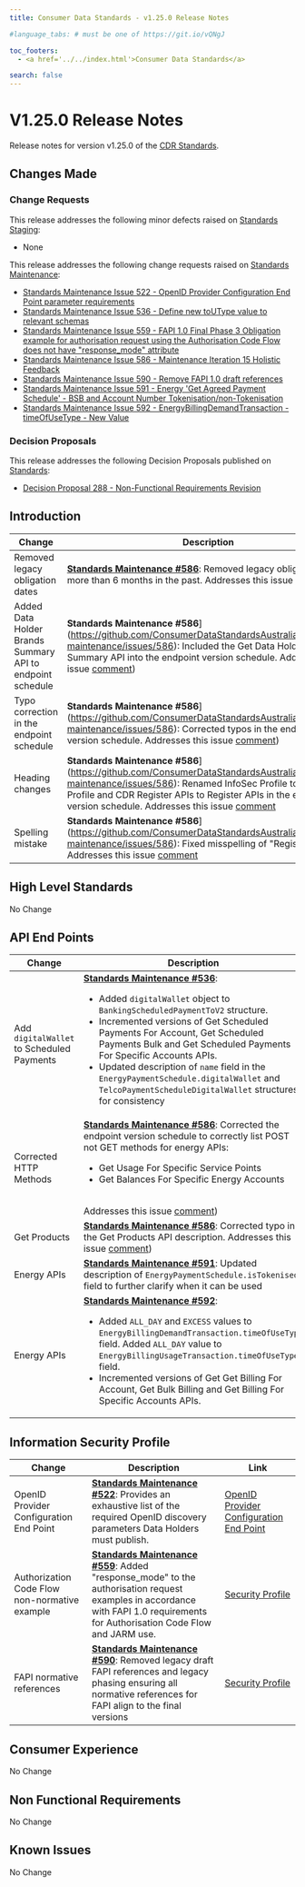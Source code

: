 ```yaml
---
title: Consumer Data Standards - v1.25.0 Release Notes

#language_tabs: # must be one of https://git.io/vQNgJ

toc_footers:
  - <a href='../../index.html'>Consumer Data Standards</a>

search: false
---
```


# V1.25.0 Release Notes
Release notes for version v1.25.0 of the [CDR Standards](../../index.html).

## Changes Made
### Change Requests

This release addresses the following minor defects raised on [Standards Staging](https://github.com/ConsumerDataStandardsAustralia/standards-staging/issues):

- None

This release addresses the following change requests raised on [Standards Maintenance](https://github.com/ConsumerDataStandardsAustralia/standards-maintenance/issues):

- [Standards Maintenance Issue 522 - OpenID Provider Configuration End Point parameter requirements](https://github.com/ConsumerDataStandardsAustralia/standards-maintenance/issues/522)
- [Standards Maintenance Issue 536 - Define new toUType value to relevant schemas](https://github.com/ConsumerDataStandardsAustralia/standards-maintenance/issues/536)
- [Standards Maintenance Issue 559 - FAPI 1.0 Final Phase 3 Obligation example for authorisation request using the Authorisation Code Flow does not have "response_mode" attribute](https://github.com/ConsumerDataStandardsAustralia/standards-maintenance/issues/559)
- [Standards Maintenance Issue 586 - Maintenance Iteration 15 Holistic Feedback](https://github.com/ConsumerDataStandardsAustralia/standards-maintenance/issues/586)
- [Standards Maintenance Issue 590 - Remove FAPI 1.0 draft references](https://github.com/ConsumerDataStandardsAustralia/standards-maintenance/issues/590)
- [Standards Maintenance Issue 591 - Energy 'Get Agreed Payment Schedule' - BSB and Account Number Tokenisation/non-Tokenisation](https://github.com/ConsumerDataStandardsAustralia/standards-maintenance/issues/591)
- [Standards Maintenance Issue 592 - EnergyBillingDemandTransaction - timeOfUseType - New Value](https://github.com/ConsumerDataStandardsAustralia/standards-maintenance/issues/592)

### Decision Proposals

This release addresses the following Decision Proposals published on [Standards](https://github.com/ConsumerDataStandardsAustralia/standards/issues):

- [Decision Proposal 288 - Non-Functional Requirements Revision](https://github.com/ConsumerDataStandardsAustralia/standards/issues/288)

## Introduction

|Change|Description|Link|
|------|-----------|----|
| Removed legacy obligation dates | [**Standards Maintenance #586**](https://github.com/ConsumerDataStandardsAustralia/standards-maintenance/issues/586): Removed legacy obligation dates more than 6 months in the past. Addresses this issue [comment](https://github.com/ConsumerDataStandardsAustralia/standards-maintenance/issues/586#issuecomment-1541298747)) | [Future Dated Obligations](../../#future-dated-obligations) |
| Added Data Holder Brands Summary API to endpoint schedule | **Standards Maintenance #586**](https://github.com/ConsumerDataStandardsAustralia/standards-maintenance/issues/586): Included the Get Data Holder Brands Summary API into the endpoint version schedule. Addresses this issue [comment](https://github.com/ConsumerDataStandardsAustralia/standards-maintenance/issues/586#issuecomment-1552304480)) | [Endpoint Version Schedule](../../includes/endpoint-version-schedule/#endpoint-version-schedule) |
| Typo correction in the endpoint schedule | **Standards Maintenance #586**](https://github.com/ConsumerDataStandardsAustralia/standards-maintenance/issues/586): Corrected typos in the endpoint version schedule. Addresses this issue [comment](https://github.com/ConsumerDataStandardsAustralia/standards-maintenance/issues/586#issuecomment-1552317244)) | [Endpoint Version Schedule](../../includes/endpoint-version-schedule/#endpoint-version-schedule) |
| Heading changes | **Standards Maintenance #586**](https://github.com/ConsumerDataStandardsAustralia/standards-maintenance/issues/586): Renamed InfoSec Profile to Security Profile and CDR Register APIs to Register APIs in the endpoint version schedule. Addresses this issue [comment](https://github.com/ConsumerDataStandardsAustralia/standards-maintenance/issues/586#issuecomment-1552523783) | [Endpoint Version Schedule](../../includes/endpoint-version-schedule/#endpoint-version-schedule) |
| Spelling mistake | **Standards Maintenance #586**](https://github.com/ConsumerDataStandardsAustralia/standards-maintenance/issues/586): Fixed misspelling of "Register". Addresses this issue [comment](https://github.com/ConsumerDataStandardsAustralia/standards-maintenance/issues/586#issuecomment-1569508043) | [Future Dated Obligations](../../#future-dated-obligations) |

## High Level Standards

No Change

## API End Points

|Change|Description|Link|
|------|-----------|----|
| Add `digitalWallet` to Scheduled Payments | [**Standards Maintenance #536**](https://github.com/ConsumerDataStandardsAustralia/standards-maintenance/issues/536): <ul><li>Added `digitalWallet` object to `BankingScheduledPaymentToV2` structure.</li><li>Incremented versions of Get Scheduled Payments For Account, Get Scheduled Payments Bulk and Get Scheduled Payments For Specific Accounts APIs.</li><li>Updated description of `name` field in the `EnergyPaymentSchedule.digitalWallet` and `TelcoPaymentScheduleDigitalWallet` structures for consistency </li></ul> | [Banking APIs](../../#banking-apis)</br>[Energy APIs](../../#energy-apis)</br>[Telco APIs](../../#telco-apis) |
| Corrected HTTP Methods | [**Standards Maintenance #586**](https://github.com/ConsumerDataStandardsAustralia/standards-maintenance/issues/590): Corrected the endpoint version schedule to correctly list POST not GET methods for energy APIs: <ul><li>Get Usage For Specific Service Points</li><li>Get Balances For Specific Energy Accounts</li></ul><br/>Addresses this issue [comment](https://github.com/ConsumerDataStandardsAustralia/standards-maintenance/issues/586#issuecomment-1537800843)) | [Endpoint Version Schedule](../../includes/endpoint-version-schedule/#endpoint-version-schedule) |
| Get Products | [**Standards Maintenance #586**](https://github.com/ConsumerDataStandardsAustralia/standards-maintenance/issues/586): Corrected typo in the Get Products API description. Addresses this issue [comment](https://github.com/ConsumerDataStandardsAustralia/standards-maintenance/issues/586#issuecomment-1573348181)) | [Get Products API](../../#get-products) |
| Energy APIs | [**Standards Maintenance #591**](https://github.com/ConsumerDataStandardsAustralia/standards-maintenance/issues/591): Updated description of  `EnergyPaymentSchedule.isTokenised` field to further clarify when it can be used | [Energy APIs](../../#energy-apis) |
| Energy APIs | [**Standards Maintenance #592**](https://github.com/ConsumerDataStandardsAustralia/standards-maintenance/issues/592): <ul><li>Added `ALL_DAY` and `EXCESS` values to `EnergyBillingDemandTransaction.timeOfUseType` field.  Added `ALL_DAY` value to  `EnergyBillingUsageTransaction.timeOfUseType ` field.</li><li>Incremented versions of Get Get Billing For Account, Get Bulk Billing	and Get Billing For Specific Accounts APIs.</li></ul>  | [Energy APIs](../../#energy-apis) |

## Information Security Profile

|Change|Description|Link|
|------|-----------|----|
| OpenID Provider Configuration End Point | [**Standards Maintenance #522**](https://github.com/ConsumerDataStandardsAustralia/standards-maintenance/issues/522): Provides an exhaustive list of the required OpenID discovery parameters Data Holders must publish. | [OpenID Provider Configuration End Point](../../#security-endpoints) |
| Authorization Code Flow non-normative example | [**Standards Maintenance #559**](https://github.com/ConsumerDataStandardsAustralia/standards-maintenance/issues/559): Added "response_mode" to the authorisation request examples in accordance with FAPI 1.0 requirements for Authorisation Code Flow and JARM use. | [Security Profile](../../#security-profile) |
| FAPI normative references | [**Standards Maintenance #590**](https://github.com/ConsumerDataStandardsAustralia/standards-maintenance/issues/590): Removed legacy draft FAPI references and legacy phasing ensuring all normative references for FAPI align to the final versions | [Security Profile](../../#security-profile) |

## Consumer Experience

No Change

## Non Functional Requirements

No Change

## Known Issues

No Change
